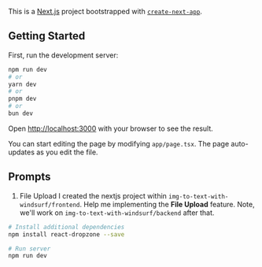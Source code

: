 This is a [Next.js](https://nextjs.org) project bootstrapped with [`create-next-app`](https://nextjs.org/docs/app/api-reference/cli/create-next-app).

## Getting Started

First, run the development server:

```bash
npm run dev
# or
yarn dev
# or
pnpm dev
# or
bun dev
```

Open [http://localhost:3000](http://localhost:3000) with your browser to see the result.

You can start editing the page by modifying `app/page.tsx`. The page auto-updates as you edit the file.

## Prompts
1. File Upload
I created the nextjs project within `img-to-text-with-windsurf/frontend`. Help me implementing the **File Upload** feature. Note, we'll work on `img-to-text-with-windsurf/backend` after that.
```bash
# Install additional dependencies
npm install react-dropzone --save

# Run server
npm run dev
```
